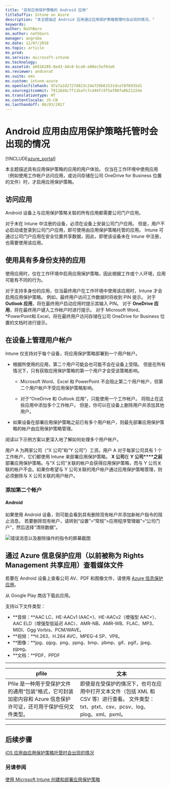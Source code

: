 ```yaml
---
title: "具有应用保护策略的 Android 应用"
titleSuffix: Intune on Azure
description: "本主题描述 Android 应用通过应用保护策略管理时会出现的情况。"
keywords: 
author: NathBarn
ms.author: nathbarn
manager: angrobe
ms.date: 12/07/2016
ms.topic: article
ms.prod: 
ms.service: microsoft-intune
ms.technology: 
ms.assetid: a6816285-8e43-4dc8-bca0-e80ec5ef01e6
ms.reviewer: andcerat
ms.suite: ems
ms.custom: intune-azure
ms.openlocfilehash: 97a7a2d2727d823c24e720b61531dce78f6935d1
ms.sourcegitcommit: 79116d4c7f11bafc7c444fc9f5af80fa0b21224e
ms.translationtype: HT
ms.contentlocale: zh-CN
ms.lasthandoff: 08/03/2017
---
```

# <a name="what-to-expect-when-your-android-app-is-managed-by-app-protection-policies"></a>Android 应用由应用保护策略托管时会出现的情况 

[!INCLUDE[azure_portal](./includes/azure_portal.md)]

本主题描述具有应用保护策略的应用的用户体验。 仅当在工作环境中使用应用（例如使用工作帐户访问应用，或访问存储在公司 OneDrive for Business 位置的文件）时，才启用应用保护策略。
##  <a name="accessing-apps"></a>访问应用

Android 设备上与应用保护策略关联的所有应用都需要公司门户应用。

对于未在 Intune 中注册的设备，必须在设备上安装公司门户应用。 但是，用户不必启动或登录到公司门户应用，即可使用由应用保护策略托管的应用。
Intune 可通过公司门户应用在安全位置共享数据，因此，即使该设备未在 Intune 中注册，也需要使用该应用。


##  <a name="using-apps-with-multi-identity-support"></a>使用具有多身份支持的应用

使用应用时，仅在工作环境中启用应用保护策略，因此根据工作或个人环境，应用可能有不同的行为。

对于支持多身份的应用，仅当最终用户在工作环境中使用该应用时，Intune 才会启用应用保护策略。  例如，最终用户访问工作数据时将收到 PIN 提示。  对于 **Outlook 应用**，将在最终用户启动应用时提示其输入 PIN。 对于 **OneDrive 应用**，将在最终用户键入工作帐户时进行提示。  对于 Microsoft Word、*PowerPoint和 Excel，将在最终用户访问存储在公司 OneDrive for Business 位置的文档时进行提示。
##  <a name="managing-user-accounts-on-the-device"></a>在设备上管理用户帐户

Intune 仅支持对于每个设备，将应用保护策略部署到一个用户帐户。

* 根据所使用的应用，第二个用户可能会也可能不会在设备上受阻。 但是在所有情况下，只有获取应用保护策略的第一个用户才会受该策略影响。

  * Microsoft Word、Excel 和 PowerPoint 不会阻止第二个用户帐户，但第二个用户帐户不受应用保护策略影响。

  * 对于“OneDrive 和 Outlook 应用”，只能使用一个工作帐户。  将阻止在这些应用中添加多个工作帐户。  但是，你可以在设备上删除用户并添加其他用户。


* 如果设备在部署应用保护策略之前已有多个用户帐户，则最先部署应用保护策略的帐户由应用保护策略管理。


阅读以下示例方案以更深入地了解如何处理多个用户帐户。

用户 A 为两家公司（“X 公司”和“Y 公司”）工资。用户 A 对于每家公司具有 1 个工作帐户，它们都使用 Intune 来部署应用保护策略。 **X 公司**在 **Y 公司****之前**部署应用保护策略。与“X 公司”关联的帐户会获得应用保护策略，而与 Y 公司关联的帐户不会。如果你希望与 Y 公司关联的用户帐户通过应用保护策略管理，则必须删除与 X 公司关联的用户帐户。
### <a name="adding-a-second-account"></a>添加第二个帐户
####  <a name="android"></a>Android
如果使用 Android 设备，则可能会看到具有删除现有帐户并添加新帐户指令的阻止消息。  若要删除现有帐户，请转到“设置”&gt;“常规”&gt;应用程序管理器”&gt;“公司门户”，然后选择“清除数据”。

![错误消息以及删除操作的指令的屏幕截图](./media/android-switch-user.png)

##  <a name="viewing-media-files-with-the-azure-information-protection-app-previously-known-as-rights-management-sharing-app"></a>通过 Azure 信息保护应用（以前被称为 Rights Management 共享应用）查看媒体文件
若要在 Android 设备上查看公司 AV、PDF 和图像文件，请使用 [Azure 信息保护应用](https://play.google.com/store/apps/details?id=com.microsoft.ipviewer)。

从 Google Play 商店下载此应用。  

支持以下文件类型：

* **音频：**AAC LC、HE-AACv1 (AAC+)、HE-AACv2（增强型 AAC+）、AAC ELD（增强型低延迟 AAC）、AMR-NB、AMR-WB、FLAC、MP3、MIDI、Ogg Vorbis、PCM/WAVE。
* **视频：**H.263、H.264 AVC、MPEG-4 SP、VP8。
* **图像：**jpg、pjpg、png、ppng、bmp、pbmp、gif、pgif，jpeg、pjpeg。
* **文档：**PDF、PPDF

------------
|**pfile**|**文本**|
|----|----|
|Pfile 是一种用于受保护文件的通用“包装”格式，它可封装加密内容和 Azure 信息保护许可证，还可用于保护任何文件类型。|即使是在受保护的情况下，也可在应用中打开文本文件（包括 XML 和 CSV 等）进行查看。 文件类型：txt、ptxt、csv、pcsv、log、plog、xml、pxml。|
---------------
## <a name="next-steps"></a>后续步骤
[iOS 应用由应用保护策略托管时会出现的情况](app-protection-enabled-apps-ios.md)

### <a name="see-also"></a>另请参阅
[使用 Microsoft Intune 创建和部署应用保护策略](app-protection-policies.md)
